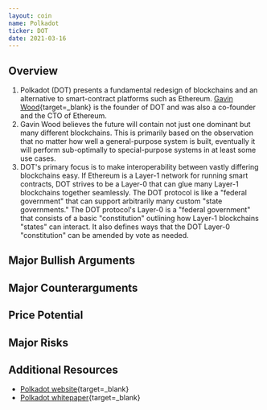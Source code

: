```yaml
---
layout: coin
name: Polkadot
ticker: DOT
date: 2021-03-16
---
```


## Overview

1. Polkadot (DOT) presents a fundamental redesign of blockchains and an alternative to smart-contract platforms such as Ethereum. [Gavin Wood](https://en.wikipedia.org/wiki/Gavin_Wood){target=\_blank} is the founder of DOT and was also a co-founder and the CTO of Ethereum.
1. Gavin Wood believes the future will contain not just one dominant but many different blockchains. This is primarily based on the observation that no matter how well a general-purpose system is built, eventually it will perform sub-optimally to special-purpose systems in at least some use cases.
1. DOT's primary focus is to make interoperability between vastly differing blockchains easy. If Ethereum is a Layer-1 network for running smart contracts, DOT strives to be a Layer-0 that can glue many Layer-1 blockchains together seamlessly. The DOT protocol is like a "federal government" that can support arbitrarily many custom "state governments." The DOT protocol's Layer-0 is a "federal government" that consists of a basic "constitution" outlining how Layer-1 blockchains "states" can interact. It also defines ways that the DOT Layer-0 "constitution" can be amended by vote as needed.

## Major Bullish Arguments

## Major Counterarguments

## Price Potential

## Major Risks

## Additional Resources

- [Polkadot website](https://polkadot.network/){target=\_blank}
- [Polkadot whitepaper](https://polkadot.network/PolkaDotPaper.pdf){target=\_blank}
